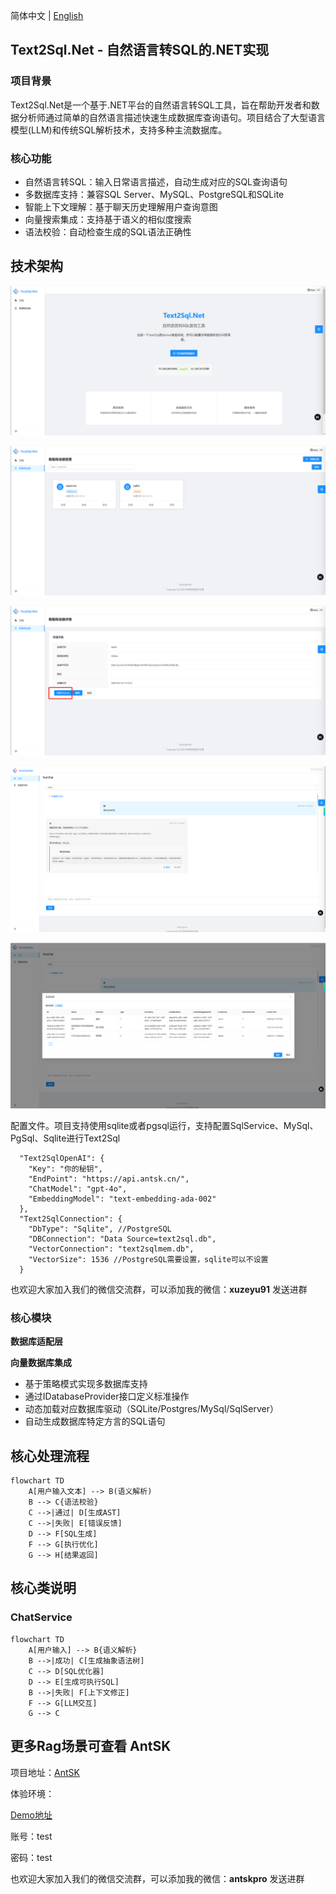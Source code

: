 简体中文 | [English](./README.en.md) 

## Text2Sql.Net - 自然语言转SQL的.NET实现

### 项目背景
Text2Sql.Net是一个基于.NET平台的自然语言转SQL工具，旨在帮助开发者和数据分析师通过简单的自然语言描述快速生成数据库查询语句。项目结合了大型语言模型(LLM)和传统SQL解析技术，支持多种主流数据库。

### 核心功能
- 自然语言转SQL：输入日常语言描述，自动生成对应的SQL查询语句
- 多数据库支持：兼容SQL Server、MySQL、PostgreSQL和SQLite
- 智能上下文理解：基于聊天历史理解用户查询意图
- 向量搜索集成：支持基于语义的相似度搜索
- 语法校验：自动检查生成的SQL语法正确性

## 技术架构

![index](https://github.com/AIDotNet/Text2Sql.Net/blob/main/doc/index.png?raw=true)

![db](https://github.com/AIDotNet/Text2Sql.Net/blob/main/doc/db.png?raw=true)

![schecm](https://github.com/AIDotNet/Text2Sql.Net/blob/main/doc/schecm.png?raw=true)

![demo](https://github.com/AIDotNet/Text2Sql.Net/blob/main/doc/demo.png?raw=true)

![demo1](https://github.com/AIDotNet/Text2Sql.Net/blob/main/doc/demo1.png?raw=true)

配置文件。项目支持使用sqlite或者pgsql运行，支持配置SqlService、MySql、PgSql、Sqlite进行Text2Sql 
```
  "Text2SqlOpenAI": {
    "Key": "你的秘钥",
    "EndPoint": "https://api.antsk.cn/",
    "ChatModel": "gpt-4o",
    "EmbeddingModel": "text-embedding-ada-002"
  },
  "Text2SqlConnection": {
    "DbType": "Sqlite", //PostgreSQL
    "DBConnection": "Data Source=text2sql.db",
    "VectorConnection": "text2sqlmem.db",
    "VectorSize": 1536 //PostgreSQL需要设置，sqlite可以不设置
  }
```

也欢迎大家加入我们的微信交流群，可以添加我的微信：**xuzeyu91** 发送进群

### 核心模块
 **数据库适配层**

 **向量数据库集成**
   - 基于策略模式实现多数据库支持
   - 通过IDatabaseProvider接口定义标准操作
   - 动态加载对应数据库驱动（SQLite/Postgres/MySql/SqlServer）
   - 自动生成数据库特定方言的SQL语句

## 核心处理流程
```mermaid
flowchart TD
    A[用户输入文本] --> B(语义解析)
    B --> C{语法校验}
    C -->|通过| D[生成AST]
    C -->|失败| E[错误反馈]
    D --> F[SQL生成]
    F --> G[执行优化]
    G --> H[结果返回]
```

## 核心类说明
### ChatService
```mermaid
flowchart TD
    A[用户输入] --> B{语义解析}
    B -->|成功| C[生成抽象语法树]
    C --> D[SQL优化器]
    D --> E[生成可执行SQL]
    B -->|失败| F[上下文修正]
    F --> G[LLM交互]
    G --> C
```

## 更多Rag场景可查看 AntSK
项目地址：[AntSK](https://github.com/AIDotNet/AntSK)

体验环境：

[Demo地址](https://demo.antsk.cn)

账号：test

密码：test


也欢迎大家加入我们的微信交流群，可以添加我的微信：**antskpro** 发送进群
